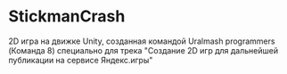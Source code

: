 # StickmanCrash
2D игра на движке Unity, созданная командой Uralmash programmers (Команда 8) специально для трека "Создание 2D игр для дальнейшей публикации на сервисе Яндекс.игры"
